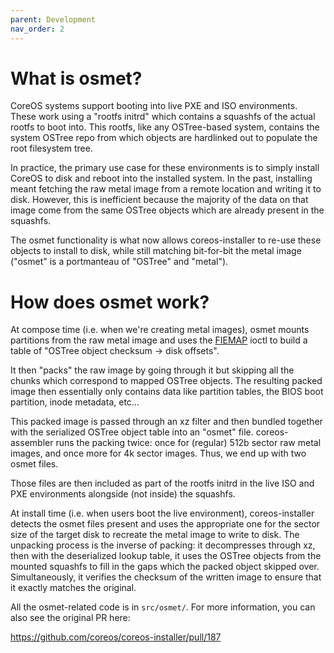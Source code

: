 ```yaml
---
parent: Development
nav_order: 2
---
```


# What is osmet?

CoreOS systems support booting into live PXE and ISO environments. These
work using a "rootfs initrd" which contains a squashfs of the actual
rootfs to boot into. This rootfs, like any OSTree-based system, contains
the system OSTree repo from which objects are hardlinked out to populate
the root filesystem tree.

In practice, the primary use case for these environments is to simply
install CoreOS to disk and reboot into the installed system. In the
past, installing meant fetching the raw metal image from a remote
location and writing it to disk. However, this is inefficient because
the majority of the data on that image come from the same
OSTree objects which are already present in the squashfs.

The osmet functionality is what now allows coreos-installer to re-use
these objects to install to disk, while still matching bit-for-bit the
metal image ("osmet" is a portmanteau of "OSTree" and "metal").

# How does osmet work?

At compose time (i.e. when we're creating metal images), osmet mounts
partitions from the raw metal image and uses the [FIEMAP] ioctl to build
a table of "OSTree object checksum -> disk offsets".

It then "packs" the raw image by going through it but skipping all the
chunks which correspond to mapped OSTree objects. The resulting packed
image then essentially only contains data like partition tables, the
BIOS boot partition, inode metadata, etc...

This packed image is passed through an xz filter and then bundled
together with the serialized OSTree object table into an "osmet" file.
coreos-assembler runs the packing twice: once for (regular) 512b sector
raw metal images, and once more for 4k sector images. Thus, we end up
with two osmet files.

Those files are then included as part of the rootfs initrd in the live
ISO and PXE environments alongside (not inside) the squashfs.

At install time (i.e. when users boot the live environment),
coreos-installer detects the osmet files present and uses the
appropriate one for the sector size of the target disk to recreate the
metal image to write to disk. The unpacking process is the inverse of
packing: it decompresses through xz, then with the deserialized lookup
table, it uses the OSTree objects from the mounted squashfs to fill in
the gaps which the packed object skipped over. Simultaneously, it
verifies the checksum of the written image to ensure that it exactly
matches the original.

All the osmet-related code is in `src/osmet/`. For more information, you
can also see the original PR here:

https://github.com/coreos/coreos-installer/pull/187

[FIEMAP]: https://www.kernel.org/doc/html/latest/filesystems/fiemap.html
